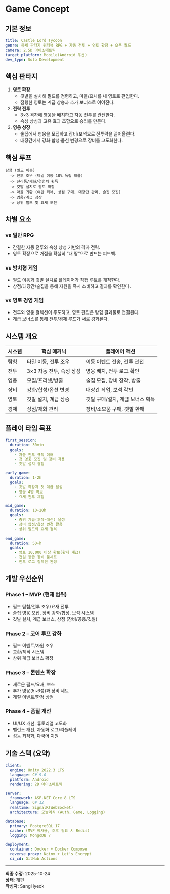 # Game Concept

## 기본 정보
```yaml
title: Castle Lord Tycoon
genre: 중세 판타지 쿼터뷰 RPG + 자동 전투 + 영토 확장 + 오픈 월드
camera: 2.5D 아이소메트릭
target_platform: Mobile(Android 우선)
dev_type: Solo Development
```

## 핵심 판타지
1. **영토 확장**  
   - 깃발을 설치해 필드를 점령하고, 마을/요새를 내 영토로 편입한다.  
   - 점령한 영토는 계급 상승과 추가 보너스로 이어진다.
2. **전략 전투**  
   - 3×3 격자에 영웅을 배치하고 자동 전투를 관전한다.  
   - 속성 상성과 고유 효과 조합으로 승리를 만든다.
3. **영웅 성장**  
   - 술집에서 영웅을 모집하고 장비/보석으로 전투력을 끌어올린다.  
   - 대장간에서 강화·합성·옵션 변경으로 장비를 고도화한다.

## 핵심 루프
```
탐험 (필드 이동)
  -> 전투 조우 (타일 이동 10% 독립 확률)
  -> 전리품/재화/경험치 획득
  -> 깃발 설치로 영토 확장
  -> 마을 귀환 (여관 회복, 상점 구매, 대장간 관리, 술집 모집)
  -> 영웅/계급 성장
  -> 상위 필드 및 요새 도전
```

## 차별 요소
### vs 일반 RPG
- 간결한 자동 전투와 속성 상성 기반의 격자 전략.
- 영토 확장으로 거점을 확실히 “내 땅”으로 만드는 피드백.

### vs 방치형 게임
- 필드 이동과 깃발 설치로 플레이어가 직접 루트를 개척한다.
- 상점/대장간/술집을 통해 자원을 즉시 소비하고 결과를 확인한다.

### vs 영토 경영 게임
- 전투와 영웅 컬렉션이 주도하고, 영토 편입은 탐험 결과물로 연결된다.
- 계급 보너스를 통해 전투/경제 루프가 서로 강화된다.

## 시스템 개요
| 시스템 | 핵심 메커닉 | 플레이어 액션 |
| --- | --- | --- |
| 탐험 | 타일 이동, 전투 조우 | 이동 이벤트 전송, 전투 관전 |
| 전투 | 3×3 자동 전투, 속성 상성 | 영웅 배치, 전투 로그 확인 |
| 영웅 | 모집/프리셋/방출 | 술집 모집, 장비 장착, 방출 |
| 장비 | 강화/합성/옵션 변경 | 대장간 작업, 보석 각인 |
| 영토 | 깃발 설치, 계급 상승 | 깃발 구매/설치, 계급 보너스 획득 |
| 경제 | 상점/재화 관리 | 장비/소모품 구매, 깃발 환매 |

## 플레이 타임 목표
```yaml
first_session:
  duration: 30min
  goals:
    - 자동 전투 규칙 이해
    - 첫 영웅 모집 및 장비 착용
    - 깃발 설치 경험

early_game:
  duration: 1-2h
  goals:
    - 깃발 확장과 첫 계급 달성
    - 영웅 4명 확보
    - 요새 전투 체험

mid_game:
  duration: 10-20h
  goals:
    - 중위 계급(후작~대신) 달성
    - 장비 합성/옵션 변경 활용
    - 상위 필드와 요새 정복

end_game:
  duration: 50+h
  goals:
    - 영토 10,000 이상 확보(황제 계급)
    - 전설 등급 장비 풀세트
    - 전투 로그 컬렉션 완성
```

## 개발 우선순위
### Phase 1 – MVP (현재 범위)
- 필드 탐험/전투 조우/요새 전투
- 술집 영웅 모집, 장비 강화/합성, 보석 시스템
- 깃발 설치, 계급 보너스, 상점 (장비/공용/깃발)

### Phase 2 – 코어 루프 강화
- 필드 이벤트/자원 조우
- 교환/제작 시스템
- 상위 계급 보너스 확장

### Phase 3 – 콘텐츠 확장
- 새로운 필드/요새, 보스
- 추가 영웅(5~6성)과 장비 세트
- 계절 이벤트/한정 상점

### Phase 4 – 품질 개선
- UI/UX 개선, 튜토리얼 고도화
- 밸런스 개선, 자동화 로그/리플레이
- 성능 최적화, 다국어 지원

## 기술 스택 (요약)
```yaml
client:
  engine: Unity 2022.3 LTS
  language: C# 9.0
  platform: Android
  rendering: 2D 아이소메트릭

server:
  framework: ASP.NET Core 8 LTS
  language: C# 12
  realtime: SignalR(WebSocket)
  architecture: 모놀리식 (Auth, Game, Logging)

database:
  primary: PostgreSQL 17
  cache: (MVP 비사용, 추후 필요 시 Redis)
  logging: MongoDB 7

deployment:
  container: Docker + Docker Compose
  reverse_proxy: Nginx + Let's Encrypt
  ci_cd: GitHub Actions
```

---
**최종 수정**: 2025-10-24  
**상태**: 개편  
**작성자**: SangHyeok
